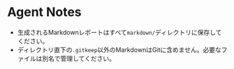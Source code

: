 # Agent Notes

- 生成されるMarkdownレポートはすべて`markdown/`ディレクトリに保存してください。
- ディレクトリ直下の`.gitkeep`以外のMarkdownはGitに含めません。必要なファイルは別名で管理してください。
